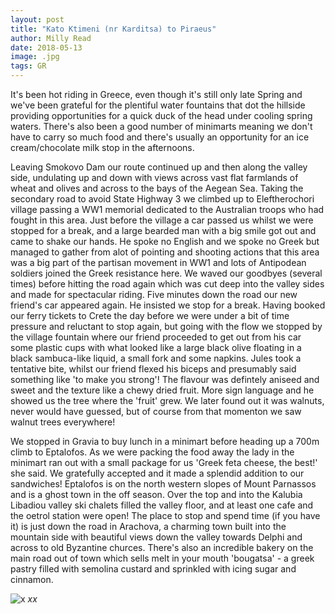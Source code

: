 ```yaml
---
layout: post
title: "Kato Ktimeni (nr Karditsa) to Piraeus"
author: Milly Read
date: 2018-05-13
image: .jpg
tags: GR
---
```


It's been hot riding in Greece, even though it's still only late Spring and we've been grateful for the plentiful water fountains that dot the hillside providing opportunities for a quick duck of the head under cooling spring waters. There's also been a good number of minimarts meaning we don't have to carry so much food and there's usually an opportunity for an ice cream/chocolate milk stop in the afternoons.

Leaving Smokovo Dam our route continued up and then along the valley side, undulating up and down with views across vast flat farmlands of wheat and olives and across to the bays of the Aegean Sea. Taking the secondary road to avoid State Highway 3 we climbed up to Eleftherochori village passing a WW1 memorial dedicated to the Australian troops who had fought in this area. Just before the village a car passed us whilst we were stopped for a break, and a large bearded man with a big smile got out and came to shake our hands. He spoke no English and we spoke no Greek but managed to gather from alot of pointing and shooting actions that this area was a big part of the partisan movement in WW1 and lots of Antipodean soldiers joined the Greek resistance here. We waved our goodbyes (several times) before hitting the road again which was cut deep into the valley sides and made for spectacular riding. Five minutes down the road our new friend's car appeared again. He insisted we stop for a break. Having booked our ferry tickets to Crete the day before we were under a bit of time pressure and reluctant to stop again, but going with the flow we stopped by the village fountain where our friend proceeded to get out from his car some plastic cups with what looked like a large black olive floating in a black sambuca-like liquid, a small fork and some napkins. Jules took a tentative bite, whilst our friend flexed his biceps and presumably said something like 'to make you strong'! The flavour was defintely aniseed and sweet and the texture like a chewy dried fruit. More sign language and he showed us the tree where the 'fruit' grew. We later found out it was walnuts, never would have guessed, but of course from that momenton we saw walnut trees everywhere!

We stopped in Gravia to buy lunch in a minimart before heading up a 700m climb to Eptalofos. As we were packing the food away the lady in the minimart ran out with a small package for us 'Greek feta cheese, the best!' she said. We gratefully accepted and it made a splendid addition to our sandwiches! Eptalofos is on the north western slopes of Mount Parnassos and is a ghost town in the off season. Over the top and into the Kalubia Libadiou valley ski chalets filled the valley floor, and at least one cafe and the oetrol station were open! The place to stop and spend time (if you have it) is just down the road in Arachova, a charming town built into the mountain side with beautiful views down the valley towards Delphi and across to old Byzantine churces. There's also an incredible bakery on the main road out of town which sells melt in your mouth 'bougatsa' - a greek pastry filled with semolina custard and sprinkled with icing sugar and cinnamon. 





![x](assets/img/x.jpg) *xx*
